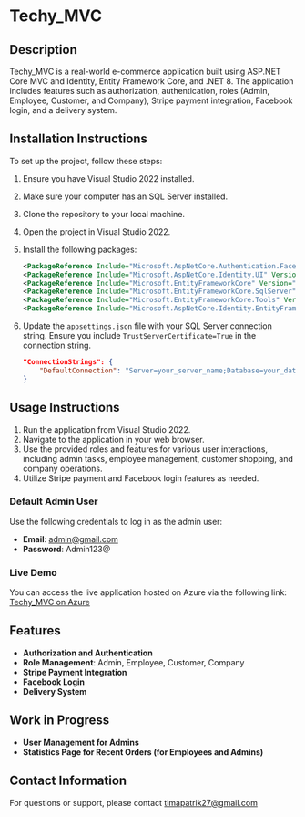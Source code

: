 # Techy_MVC

## Description
Techy_MVC is a real-world e-commerce application built using ASP.NET Core MVC and Identity, Entity Framework Core, and .NET 8. The application includes features such as authorization, authentication, roles (Admin, Employee, Customer, and Company), Stripe payment integration, Facebook login, and a delivery system.

## Installation Instructions
To set up the project, follow these steps:

1. Ensure you have Visual Studio 2022 installed.
2. Make sure your computer has an SQL Server installed.
3. Clone the repository to your local machine.
4. Open the project in Visual Studio 2022.
5. Install the following packages:
    ```xml
    <PackageReference Include="Microsoft.AspNetCore.Authentication.Facebook" Version="8.0.6" />
    <PackageReference Include="Microsoft.AspNetCore.Identity.UI" Version="8.0.6" />
    <PackageReference Include="Microsoft.EntityFrameworkCore" Version="8.0.6" />
    <PackageReference Include="Microsoft.EntityFrameworkCore.SqlServer" Version="8.0.6" />
    <PackageReference Include="Microsoft.EntityFrameworkCore.Tools" Version="8.0.6" />
    <PackageReference Include="Microsoft.AspNetCore.Identity.EntityFrameworkCore" Version="8.0.6" />
    ```

6. Update the `appsettings.json` file with your SQL Server connection string. Ensure you include `TrustServerCertificate=True` in the connection string.
    ```json
    "ConnectionStrings": {
        "DefaultConnection": "Server=your_server_name;Database=your_database_name;Trusted_Connection=True;TrustServerCertificate=True;"
    }
    ```

## Usage Instructions
1. Run the application from Visual Studio 2022.
2. Navigate to the application in your web browser.
3. Use the provided roles and features for various user interactions, including admin tasks, employee management, customer shopping, and company operations.
4. Utilize Stripe payment and Facebook login features as needed.

### Default Admin User
Use the following credentials to log in as the admin user:
- **Email**: admin@gmail.com
- **Password**: Admin123@

### Live Demo
You can access the live application hosted on Azure via the following link:
[Techy_MVC on Azure](https://techy.azurewebsites.net/)

## Features
- **Authorization and Authentication**
- **Role Management**: Admin, Employee, Customer, Company
- **Stripe Payment Integration**
- **Facebook Login**
- **Delivery System**

## Work in Progress
- **User Management for Admins**
- **Statistics Page for Recent Orders (for Employees and Admins)**

## Contact Information
For questions or support, please contact timapatrik27@gmail.com
